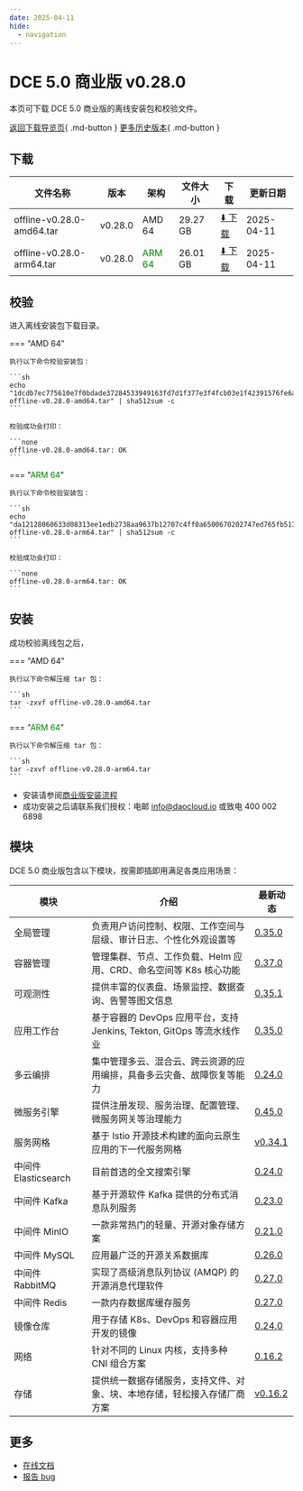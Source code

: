 ```yaml
---
date: 2025-04-11
hide:
  - navigation
---
```


# DCE 5.0 商业版 v0.28.0

本页可下载 DCE 5.0 商业版的离线安装包和校验文件。

[返回下载导览页](../index.md#_2){ .md-button } [更多历史版本](./dce5-installer-history.md){ .md-button }

## 下载

| 文件名称 | 版本 | 架构 | 文件大小 | 下载 | 更新日期 |
| ------- | --- | ---- | ------ | --- | ------- |
| offline-v0.28.0-amd64.tar | v0.28.0 | AMD 64 | 29.27 GB | [:arrow_down: 下载](https://qiniu-download-public.daocloud.io/DaoCloud_Enterprise/dce5/offline-v0.28.0-amd64.tar) | 2025-04-11 |
| offline-v0.28.0-arm64.tar | v0.28.0 | <font color="green">ARM 64</font> | 26.01 GB | [:arrow_down: 下载](https://qiniu-download-public.daocloud.io/DaoCloud_Enterprise/dce5/offline-v0.28.0-arm64.tar) | 2025-04-11 |

## 校验

进入离线安装包下载目录。

=== "AMD 64"

    执行以下命令校验安装包：

    ```sh
    echo "1dcdb7ec775610e7f0bdade37284533949163fd7d1f377e3f4fcb03e1f42391576fe6afbab928ded6368899c7d4d94e9e6d3dd4e5ab0c9a17750be676b2bd7fa  offline-v0.28.0-amd64.tar" | sha512sum -c
    ```

    校验成功会打印：

    ```none
    offline-v0.28.0-amd64.tar: OK
    ```

=== "<font color="green">ARM 64</font>"

    执行以下命令校验安装包：

    ```sh
    echo "da12128060633d08313ee1edb2738aa9637b12707c4ff0a6500670202747ed765fb513124ba826a19427adcf1f78103afa124de59ee91c00f6c869cb7876b10a  offline-v0.28.0-arm64.tar" | sha512sum -c
    ```

    校验成功会打印：

    ```none
    offline-v0.28.0-arm64.tar: OK
    ```

## 安装

成功校验离线包之后，

=== "AMD 64"

    执行以下命令解压缩 tar 包：

    ```sh
    tar -zxvf offline-v0.28.0-amd64.tar
    ```

=== "<font color="green">ARM 64</font>"

    执行以下命令解压缩 tar 包：

    ```sh
    tar -zxvf offline-v0.28.0-arm64.tar
    ```

- 安装请参阅[商业版安装流程](../../install/commercial/start-install.md)
- 成功安装之后请联系我们授权：电邮 info@daocloud.io 或致电 400 002 6898

## 模块

DCE 5.0 商业版包含以下模块，按需即插即用满足各类应用场景：

| 模块 | 介绍 | 最新动态 |
| ---- | --- | ------ |
| 全局管理 | 负责用户访问控制、权限、工作空间与层级、审计日志、个性化外观设置等 | [0.35.0](../../ghippo/intro/release-notes.md#0350) |
| 容器管理 | 管理集群、节点、工作负载、Helm 应用、CRD、命名空间等 K8s 核心功能 | [0.37.0](../../kpanda/intro/release-notes.md#0370) |
| 可观测性 | 提供丰富的仪表盘、场景监控、数据查询、告警等图文信息 | [0.35.1](../../insight/intro/release-notes.md#0351) |
| 应用工作台 | 基于容器的 DevOps 应用平台，支持 Jenkins, Tekton, GitOps 等流水线作业 | [0.35.0](../../amamba/intro/release-notes.md#0350) |
| 多云编排 | 集中管理多云、混合云、跨云资源的应用编排，具备多云灾备、故障恢复等能力 | [0.24.0](../../kairship/intro/release-notes.md#0240) |
| 微服务引擎 | 提供注册发现、服务治理、配置管理、微服务网关等治理能力 | [0.45.0](../../skoala/intro/release-notes.md#0450) |
| 服务网格 | 基于 Istio 开源技术构建的面向云原生应用的下一代服务网格 | [v0.34.1](../../mspider/intro/release-notes.md#v0341) |
| 中间件 Elasticsearch | 目前首选的全文搜索引擎 | [0.24.0](../../middleware/elasticsearch/release-notes.md#0240) |
| 中间件 Kafka | 基于开源软件 Kafka 提供的分布式消息队列服务 | [0.23.0](../../middleware/kafka/release-notes.md#0230) |
| 中间件 MinIO | 一款非常热门的轻量、开源对象存储方案 | [0.21.0](../../middleware/minio/release-notes.md#0210) |
| 中间件 MySQL | 应用最广泛的开源关系数据库 | [0.26.0](../../middleware/mysql/release-notes.md#0260) |
| 中间件 RabbitMQ | 实现了高级消息队列协议 (AMQP) 的开源消息代理软件 | [0.27.0](../../middleware/rabbitmq/release-notes.md#0270) |
| 中间件 Redis | 一款内存数据库缓存服务 | [0.27.0](../../middleware/redis/release-notes.md#0270) |
| 镜像仓库 | 用于存储 K8s、DevOps 和容器应用开发的镜像 | [0.24.0](../../kangaroo/intro/release-notes.md) |
| 网络 | 针对不同的 Linux 内核，支持多种 CNI 组合方案 | [0.16.2](../../network/intro/release-notes.md) |
| 存储 | 提供统一数据存储服务，支持文件、对象、块、本地存储，轻松接入存储厂商方案 | [v0.16.2](../../storage/hwameistor/release-notes.md) |

## 更多

- [在线文档](../../dce/index.md)
- [报告 bug](https://github.com/DaoCloud/DaoCloud-docs/issues)
